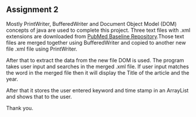 ## Assignment 2

Mostly PrintWriter, BufferedWriter and Document Object Model (DOM) concepts of java are used to complete this project. Three text files with .xml extensions are downloaded from [PubMed Baseline Repository](ftp://ftp.ncbi.nlm.nih.gov/pubmed/updatefiles/).Those text files are merged together using BufferedWriter and copied to another new file .xml file using PrintWriter.

After that to extract the data from the new file DOM is used. The program takes user input and searches in the merged .xml file. If user input matches the word in the merged file then it will display the Title of the article and the year. 

After that it stores the user entered keyword and time stamp in an ArrayList and shows that to the user.


Thank you.
